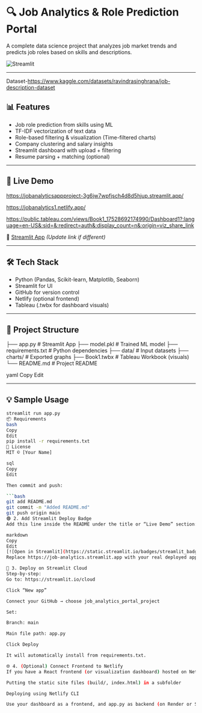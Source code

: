 # 🔍 Job Analytics & Role Prediction Portal

A complete data science project that analyzes job market trends and predicts job roles based on skills and descriptions.

![Streamlit](https://img.shields.io/badge/Deployed%20on-Streamlit-0099ff?logo=streamlit)

---
Dataset-https://www.kaggle.com/datasets/ravindrasinghrana/job-description-dataset
## 📊 Features

- Job role prediction from skills using ML
- TF-IDF vectorization of text data
- Role-based filtering & visualization (Time-filtered charts)
- Company clustering and salary insights
- Streamlit dashboard with upload + filtering
- Resume parsing + matching (optional)

---

## 🚀 Live Demo

https://jobanalyticsappproject-3g6jw7wpfjsch4d8d5hjup.streamlit.app/


https://jobanalytics1.netlify.app/

https://public.tableau.com/views/Book1_17528692174990/Dashboard1?:language=en-US&:sid=&:redirect=auth&:display_count=n&:origin=viz_share_link



🔗 [Streamlit App](https://job-analytics.streamlit.app) *(Update link if different)*

---

## 🛠️ Tech Stack

- Python (Pandas, Scikit-learn, Matplotlib, Seaborn)
- Streamlit for UI
- GitHub for version control
- Netlify (optional frontend)
- Tableau (.twbx for dashboard visuals)

---

## 📁 Project Structure

├── app.py # Streamlit App
├── model.pkl # Trained ML model
├── requirements.txt # Python dependencies
├── data/ # Input datasets
├── charts/ # Exported graphs
├── Book1.twbx # Tableau Workbook (visuals)
└── README.md # Project README

yaml
Copy
Edit

---

## 💡 Sample Usage

```bash
streamlit run app.py
📦 Requirements
bash
Copy
Edit
pip install -r requirements.txt
📜 License
MIT © [Your Name]

sql
Copy
Edit

Then commit and push:

```bash
git add README.md
git commit -m "Added README.md"
git push origin main
🟢 2. Add Streamlit Deploy Badge
Add this line inside the README under the title or “Live Demo” section:

markdown
Copy
Edit
[![Open in Streamlit](https://static.streamlit.io/badges/streamlit_badge_black_white.svg)](https://job-analytics.streamlit.app)
Replace https://job-analytics.streamlit.app with your real deployed app link.

🚀 3. Deploy on Streamlit Cloud
Step-by-step:
Go to: https://streamlit.io/cloud

Click “New app”

Connect your GitHub → choose job_analytics_portal_project

Set:

Branch: main

Main file path: app.py

Click Deploy

It will automatically install from requirements.txt.

🌐 4. (Optional) Connect Frontend to Netlify
If you have a React frontend (or visualization dashboard) hosted on Netlify, connect it by:

Putting the static site files (build/, index.html) in a subfolder

Deploying using Netlify CLI

Use your dashboard as a frontend, and app.py as backend (on Render or Streamlit Cloud)

